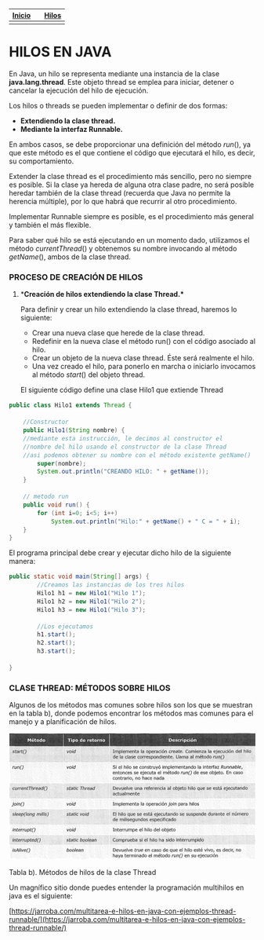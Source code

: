 | [Inicio](../README.md) |      | [Hilos](I.INDICE.MD) |
| ---------------------- | ---- | -------------------: |
|                        |      |                      |

# HILOS EN JAVA

En Java, un hilo se representa mediante una instancia de la clase **java.lang.thread**. Este objeto thread se emplea para iniciar, detener o cancelar la ejecución del hilo de ejecución.

Los hilos o threads se pueden implementar o definir de dos formas:

- **Extendiendo la clase thread.**
- **Mediante la interfaz Runnable.**

En ambos casos, se debe proporcionar una definición del método *run*(), ya que este método es el que contiene el código que ejecutará el hilo, es decir, su comportamiento.

Extender la clase thread es el procedimiento más sencillo, pero no siempre es posible. Si la clase ya hereda de alguna otra clase padre, no será posible heredar también de la clase thread (recuerda que Java no permite la herencia múltiple), por lo que habrá que recurrir al otro procedimiento.

Implementar Runnable siempre es posible, es el procedimiento más general y también el más flexible.

Para saber qué hilo se está ejecutando en un momento dado, utilizamos el método *currentThread*() y obtenemos su nombre invocando al método *getName*(), ambos de la clase thread.

### PROCESO DE CREACIÓN DE HILOS

1. ***Creación de hilos extendiendo la clase Thread.\***

   Para definir y crear un hilo extendiendo la clase thread, haremos lo siguiente:

   - Crear una nueva clase que herede de la clase thread.
   - Redefinir en la nueva clase el método run() con el código asociado al hilo.
   - Crear un objeto de la nueva clase thread. Éste será realmente el hilo.
   - Una vez creado el hilo, para ponerlo en marcha o iniciarlo invocamos al método *start*() del objeto thread.

   El siguiente código define una clase Hilo1 que extiende Thread

```java
public class Hilo1 extends Thread {
	
	//Constructor
	public Hilo1(String nombre) { 
    //mediante esta instrucción, le decimos al constructor el 
    //nombre del hilo usando el constructor de la clase Thread
    //asi podemos obtener su nombre con el método existente getName()
		super(nombre);
		System.out.println("CREANDO HILO: " + getName());
	}

	// metodo run
	public void run() {
		for (int i=0; i<5; i++) 
			System.out.println("Hilo:" + getName() + " C = " + i);
	}
}
```

El programa principal debe crear y ejecutar dicho hilo de la siguiente manera:

```java
public static void main(String[] args) {
		//Creamos las instancias de los tres hilos
		Hilo1 h1 = new Hilo1("Hilo 1");
		Hilo1 h2 = new Hilo1("Hilo 2");
		Hilo1 h3 = new Hilo1("Hilo 3");
			
		//Los ejecutamos
		h1.start();
		h2.start();
		h3.start();

}
```

### CLASE THREAD: MÉTODOS SOBRE HILOS

Algunos de los métodos mas comunes sobre hilos son los que se muestran en la tabla b), donde podemos encontrar los métodos mas comunes para el manejo y a planificación de hilos.

![METODOS_THREAD](IMAGENES/img_03.png)

Tabla b). Métodos de hilos de la clase Thread

Un magnífico sitio donde puedes entender la programación multihilos en java es el siguiente:

[https://jarroba.com/multitarea-e-hilos-en-java-con-ejemplos-thread-runnable/](https://jarroba.com/multitarea-e-hilos-en-java-con-ejemplos-thread-runnable/)


